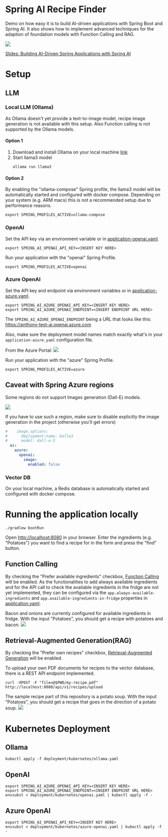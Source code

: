 # Spring AI Recipe Finder

Demo on how easy it is to build AI-driven applications with Spring Boot and Spring AI. 
It also shows how to implement advanced techniques for the adaption of foundation models with Function Calling and RAG.

![](ui-sample.png)

[Slides: Building AI-Driven Spring Applications with Spring AI](slides.pdf)

# Setup
## LLM
### Local LLM (Ollama)
As Ollama doesn't yet provide a text-to-image model, recipe image generation is not available with this setup.
Also Function calling is not supported by the Ollama models.
#### Option 1
1. Download and install Ollama on your local machine [link](https://ollama.com/)
2. Start llama3 model
    ```
    ollama run llama3
    ```
#### Option 2
By enabling the "ollama-compose" Spring profile, the llama3 model will be automatically started and configured with docker compose.
Depending on your system (e.g. ARM macs) this is not a recommended setup due to performance reasons.
```
export SPRING_PROFILES_ACTIVE=ollama-compose
```
### OpenAI
Set the API key via an environment variable or in [application-openai.yaml](src/main/resources/application-openai.yaml).
```
export SPRING_AI_OPENAI_API_KEY=<INSERT KEY HERE>
```
Run your application with the "openai" Spring Profile.
```
export SPRING_PROFILES_ACTIVE=openai
```

### Azure OpenAI
Set the API key and endpoint via environment variables or in [application-azure.yaml](src/main/resources/application-azure.yaml).
```
export SPRING_AI_AZURE_OPENAI_API_KEY=<INSERT KEY HERE>
export SPRING_AI_AZURE_OPENAI_ENDPOINT=<INSERT ENDPOINT URL HERE>
```

The `SPRING_AI_AZURE_OPENAI_ENDPOINT` being a URL that looks like this: https://anthony-test-ai.openai.azure.com

Also, make sure the deployment model names match exactly what's in your `application-azure.yaml` configuration file.

From the Azure Portal:
![](azure-portal-ai-enpoint.png)

Run your application with the "azure" Spring Profile.
```
export SPRING_PROFILES_ACTIVE=azure
```

## Caveat with Spring Azure regions

Some regions do not support Images generation (Dall-E) models.

![](azure-portal-unsupported-region.png)

If you have to use such a region, make sure to disable explicitly the image generation in the project (otherwise you'll get errors)

```yaml
#    image.options:
#      deployment-name: Dalle3
#      model: dall-e-3
  ai:
    azure:
      openai:
        image:
          enabled: false
```

### Vector DB
On your local machine, a Redis database is automatically started and configured with docker compose.

# Running the application locally
```
./gradlew bootRun
```
Open [http://localhost:8080](http://localhost:8080) in your browser. 
Enter the ingredients (e.g. "Potatoes") you want to find a recipe for in the form and press the "find" button.

## Function Calling 
By checking the "Prefer available ingredients" checkbox, [Function Calling](https://docs.spring.io/spring-ai/reference/1.0/concepts.html#_function_calling) will be enabled.
As the functionalities to add always available ingredients and for the API call to check the available ingredients in the fridge are not yet implemented, they can be configured via the
`app.always-available-ingredients` and `app.available-ingredients-in-fridge` properties in [application.yaml](src/main/resources/application.yaml).

Bacon and onions are currently configured for available ingredients in fridge.
With the input "Potatoes", you should get a recipe with potatoes and bacon.
![](ui-sample-function-calling.png)

## Retrieval-Augmented Generation(RAG)
By checking the "Prefer own recipes" checkbox, [Retrieval-Augmented Generation](https://docs.spring.io/spring-ai/reference/1.0/concepts.html#concept-rag) will be enabled.

To upload your own PDF documents for recipes to the vector database, there is a REST API endpoint implemented. 
```
curl -XPOST -F "file=@$PWD/my-recipe.pdf" http://localhost:8080/api/v1/recipes/upload
```
The sample recipe part of this repository is a potato soup. With the input "Potatoes", you should get a recipe that goes in the direction of a potato soup.
![](ui-sample-rag.png)

# Kubernetes Deployment

## Ollama
```
kubectl apply -f deployment/kubernetes/ollama.yaml
```

## OpenAI
```
export SPRING_AI_AZURE_OPENAI_API_KEY=<INSERT KEY HERE>
export SPRING_AI_AZURE_OPENAI_ENDPOINT=<INSERT ENDPOINT URL HERE>
envsubst < deployment/kubernetes/openai.yaml | kubectl apply -f -
```
## Azure OpenAI
```
export SPRING_AI_OPENAI_API_KEY=<INSERT KEY HERE>
envsubst < deployment/kubernetes/azure-openai.yaml | kubectl apply -f -
```
